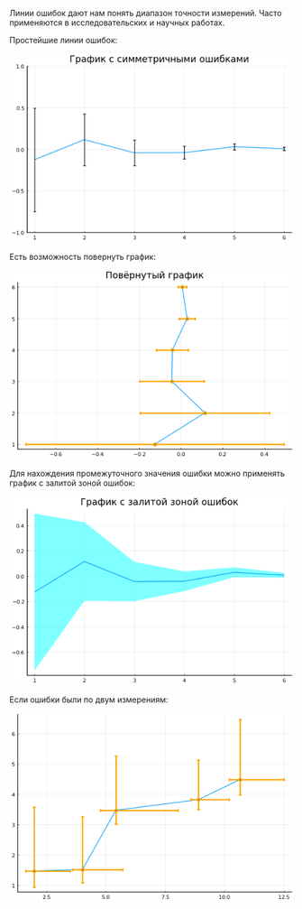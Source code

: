 Линии ошибок дают нам понять диапазон точности измерений. Часто применяются в исследовательских и научных работах.

Простейшие линии ошибок:

![alt tag](https://github.com/NewDDay/JLessons/blob/master/Plots/error_bars/error_bar1.png?raw=true "easy")​

Есть возможность повернуть график:

![alt tag](https://github.com/NewDDay/JLessons/blob/master/Plots/error_bars/error_bar_2.png?raw=true "Повернули")

Для нахождения промежуточного значения ошибки можно применять график с залитой зоной ошибок:

![alt tag](https://github.com/NewDDay/JLessons/blob/master/Plots/error_bars/error_bar_3.png?raw=true "Залитая зона")​​

Если ошибки были по двум измерениям:

![alt tag](https://github.com/NewDDay/JLessons/blob/master/Plots/error_bars/error_bar_4.png?raw=true "Залитая зона")​​
